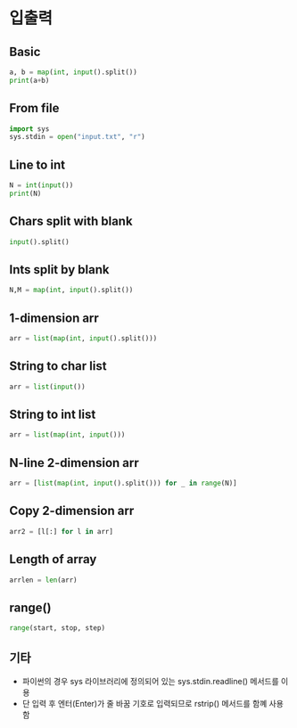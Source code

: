 # 입출력

## Basic 
```py
a, b = map(int, input().split())
print(a+b)
```

## From file
```py
import sys
sys.stdin = open("input.txt", "r")
```

## Line to int
```py
N = int(input())
print(N)
```

## Chars split with blank
```py
input().split()
```

## Ints split by blank
```py
N,M = map(int, input().split())
```

## 1-dimension arr
```py
arr = list(map(int, input().split()))
```

## String to char list
```py
arr = list(input())
```

## String to int list
```py
arr = list(map(int, input()))
```

## N-line 2-dimension arr
```py
arr = [list(map(int, input().split())) for _ in range(N)]
```

## Copy 2-dimension arr
```py
arr2 = [l[:] for l in arr]
```

## Length of array
```py
arrlen = len(arr)
```

## range()
```py
range(start, stop, step)
```

## 기타
+ 파이썬의 경우 sys 라이브러리에 정의되어 있는 sys.stdin.readline() 메서드를 이용
+ 단 입력 후 엔터(Enter)가 줄 바꿈 기호로 입력되므로 rstrip() 메서드를 함꼐 사용함

